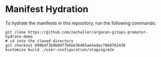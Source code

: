 # Manifest Hydration

To hydrate the manifests in this repository, run the following commands:

```shell
git clone https://github.com/zachaller/argocon-gitops-promoter-hydrate-demo
# cd into the cloned directory
git checkout 09864f3b9b0df7b6eb36465ae4adec7868762430
kustomize build ./user-configuration/staging/e2e
```
